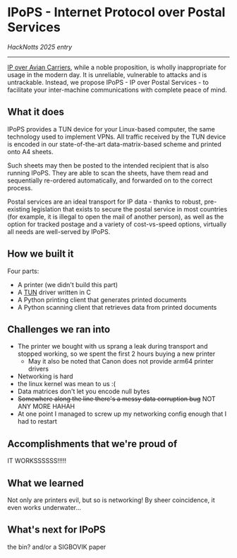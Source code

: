 # IPoPS - Internet Protocol over Postal Services

*HackNotts 2025 entry*

---

[IP over Avian Carriers](https://en.wikipedia.org/wiki/IP_over_Avian_Carriers), while a noble proposition, is wholly inappropriate for usage in the modern day. It is unreliable, vulnerable to attacks and is untrackable. Instead, we propose IPoPS - IP over Postal Services - to facilitate your inter-machine communications with complete peace of mind.

## What it does

IPoPS provides a TUN device for your Linux-based computer, the same technology used to implement VPNs. All traffic received by the TUN device is encoded in our state-of-the-art data-matrix-based scheme and printed onto A4 sheets.

Such sheets may then be posted to the intended recipient that is also running IPoPS. They are able to scan the sheets, have them read and sequentially re-ordered automatically, and forwarded on to the correct process.

Postal services are an ideal transport for IP data - thanks to robust, pre-existing legislation that exists to secure the postal service in most countries (for example, it is illegal to open the mail of another person), as well as the option for tracked postage and a variety of cost-vs-speed options, virtually all needs are well-served by IPoPS.

## How we built it

Four parts:

* A printer (we didn't build this part)
* A [TUN](https://en.wikipedia.org/wiki/TUN/TAP) driver written in C
* A Python printing client that generates printed documents
* A Python scanning client that retrieves data from printed documents

## Challenges we ran into

* The printer we bought with us sprang a leak during transport and stopped working, so we spent the first 2 hours buying a new printer
  * May it also be noted that Canon does not provide arm64 printer drivers
* Networking is hard
* the linux kernel was mean to us :(
* Data matrices don't let you encode null bytes
* ~~Somewhere along the line there's a messy data corruption bug~~ NOT ANY MORE HAHAH
* At one point I managed to screw up my networking config enough that I had to restart
 
## Accomplishments that we're proud of

IT WORKSSSSSS!!!!!

## What we learned

Not only are printers evil, but so is networking! By sheer coincidence, it even works underwater...
 
## What's next for IPoPS
 
the bin? and/or a SIGBOVIK paper
